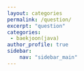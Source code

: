 ```yaml
---
layout: categories
permalink: /question/
excerpt: "question"
categories:
 - baekjoon(java)
author_profile: true
sidebar:
    nav: "sidebar_main"
---
```


